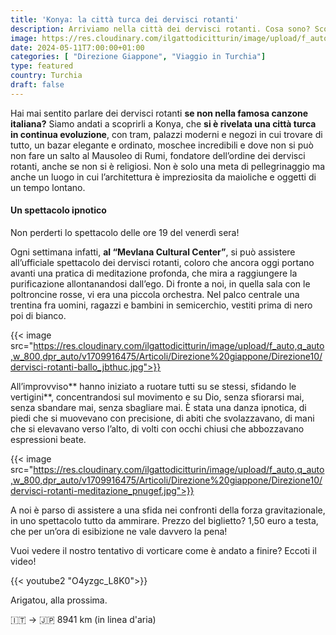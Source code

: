 ```yaml
---
title: 'Konya: la città turca dei dervisci rotanti'
description: Arriviamo nella città dei dervisci rotanti. Cosa sono? Scoprilo qui
image: https://res.cloudinary.com/ilgattodicitturin/image/upload/f_auto,q_auto,w_800,dpr_auto/v1713011125/Articoli/Direzione%20giappone/Direzione10/dervisci-rotanti-capo_aofl3e.jpg
date: 2024-05-11T7:00:00+01:00
categories: [ "Direzione Giappone", "Viaggio in Turchia"]
type: featured  
country: Turchia 
draft: false
---
```


Hai mai sentito parlare dei dervisci rotanti **se non nella famosa canzone italiana?** Siamo andati a scoprirli a Konya, che **si è rivelata una città turca in continua evoluzione**, con tram, palazzi moderni e negozi in cui trovare di tutto, un bazar elegante e ordinato, moschee incredibili e dove non si può non fare un salto al Mausoleo di Rumi, fondatore dell’ordine dei dervisci rotanti, anche se non si è religiosi. Non è solo una meta di pellegrinaggio ma anche un luogo in cui l’architettura è impreziosita da maioliche e oggetti di un tempo lontano. 

#### Un spettacolo ipnotico

Non perderti lo spettacolo delle ore 19 del venerdì sera!

Ogni settimana infatti, **al “Mevlana Cultural Center”**, si può assistere all’ufficiale spettacolo dei dervisci rotanti, coloro che ancora oggi portano avanti una pratica di meditazione profonda, che mira a raggiungere la purificazione allontanandosi dall’ego. 
Di fronte a noi, in quella sala con le poltroncine rosse, vi era una piccola orchestra. Nel palco centrale una trentina fra uomini, ragazzi e bambini in semicerchio, vestiti prima di nero poi di bianco. 

{{< image src="https://res.cloudinary.com/ilgattodicitturin/image/upload/f_auto,q_auto,w_800,dpr_auto/v1709916475/Articoli/Direzione%20giappone/Direzione10/dervisci-rotanti-ballo_jbthuc.jpg">}} 

All’improvviso** hanno iniziato a ruotare tutti su se stessi, sfidando le vertigini**, concentrandosi sul movimento e su Dio, senza sfiorarsi mai, senza sbandare mai, senza sbagliare mai. 
È stata una danza ipnotica, di piedi che si muovevano con precisione, di abiti che svolazzavano, di mani che si elevavano verso l’alto, di volti con occhi chiusi che abbozzavano espressioni beate. 

{{< image src="https://res.cloudinary.com/ilgattodicitturin/image/upload/f_auto,q_auto,w_800,dpr_auto/v1709916475/Articoli/Direzione%20giappone/Direzione10/dervisci-rotanti-meditazione_pnugef.jpg">}} 

A noi è parso di assistere a una sfida nei confronti della forza gravitazionale, in uno spettacolo tutto da ammirare. 
Prezzo del biglietto? 1,50 euro a testa, che per un’ora di esibizione ne vale davvero la pena!

Vuoi vedere il nostro tentativo di vorticare come è andato a finire? 
Eccoti il video!

{{< youtube2 "O4yzgc_L8K0">}}

Arigatou, alla prossima.

🇮🇹 → 🇯🇵 8941 km (in linea d'aria)
